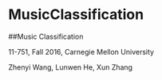# MusicClassification

##Music Classification

11-751, Fall 2016, Carnegie Mellon University  

Zhenyi Wang, Lunwen He, Xun Zhang
